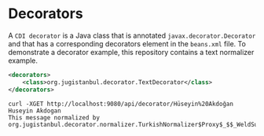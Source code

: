 # Decorators

A `CDI decorator` is a Java class that is annotated `javax.decorator.Decorator` and that has a corresponding decorators element in the `beans.xml` file. To demonstrate a decorator example, this repository contains a text normalizer example.

```xml
<decorators>
    <class>org.jugistanbul.decorator.TextDecorator</class>
</decorators>
```

```shell script
curl -XGET http://localhost:9080/api/decorator/Hüseyin%20Akdoğan
Huseyin Akdogan
This message normalized by org.jugistanbul.decorator.normalizer.TurkishNormalizer$Proxy$_$$_WeldSubclass
```

